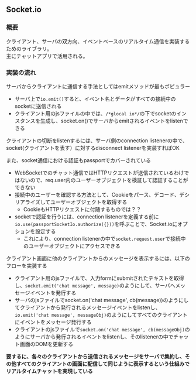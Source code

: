 ## Socket.io
### 概要
クライアント、サーバの双方向、イベントベースのリアルタイム通信を実装するためのライブラリ。  
主にチャットアプリで活用される。
### 実装の流れ
サーバからクライアントに通信する手法としてはemitメソッドが最もポピュラー  
- サーバ上で`io.emit()`すると、イベント名とデータがすべての接続中のsocketに送信される  
- クライアント用のjsファイルの中では、`/*glocal io*/`の下でsocketのインスタンスを生成し、socket.on()でサーバからemitされるイベントをlistenできる  
  
クライアントの切断をlistenするには、サーバ側のconnection listenerの中で、socket(クライアントを表す）に対するdisconnect listenerを実装すればOK  
  
また、socket通信における認証もpassportでカバーされている  
- WebSocketでのチャット通信ではHTTPリクエストが送信されているわけではないので、req.user内のユーザーオブジェクトを検証して認証することができない  
- 接続中のユーザーを確認する方法として、Cookieをパース、デコード、デシリアライズしてユーザーオブジェクトを取得する  
  - CookieもHTTPリクエストに付随するものでは？？  
- socketで認証を行うには、connection listenerを定義する前に`io.use(passportSocketIo.authorize({}))`を呼ぶことで、Socket.ioにオプションを設定する  
  - これにより、connection listenerの中で`socket.request.user`で接続中のユーザーオブジェクトにアクセスできる  
  
クライアント画面に他のクライアントからのメッセージを表示するには、以下のフローを実装する  
- クライアント用のjsファイルで、入力formにsubmitされたテキストを取得し、`socket.emit('chat message', message)`のようにして、サーバへメッセージイベントを発行する  
- サーバのjsファイルでsocket.on('chat message', cb(message))のようにしてクライアントから発行されるメッセージイベントをlistenし、`io.emit('chat message', messageObj)`のようにしてすべてのクライアントにイベントをメッセージ発行する  
- クライアントのjsファイルで`socket.on('chat message', cb(messageObj)`のようにサーバから発行されるイベントをlistenし、そのlistenerの中でチャット画面のDOMを更新する  
  
**要するに、各々のクライアントから送信されるメッセージをサーバで集約し、その他すべてのクライアントの画面に配信して同じように表示するという仕組みでリアルタイムチャットを実現している**  

